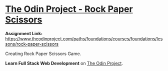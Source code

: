 # [The Odin Project - Rock Paper Scissors](https://www.theodinproject.com/paths/foundations/courses/foundations/lessons/rock-paper-scissors)

**Assignment Link:** https://www.theodinproject.com/paths/foundations/courses/foundations/lessons/rock-paper-scissors

Creating Rock Paper Scissors Game.

**Learn Full Stack Web Development** on [The Odin Project](https://www.theodinproject.com/).
